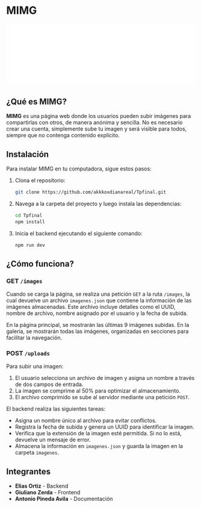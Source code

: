 # MIMG 

![MIMG Logo](public/logo.svg)

## ¿Qué es MIMG?
**MIMG** es una página web donde los usuarios pueden subir imágenes para compartirlas con otros, de manera anónima y sencilla. No es necesario crear una cuenta, simplemente sube tu imagen y será visible para todos, siempre que no contenga contenido explícito.

## Instalación
Para instalar MIMG en tu computadora, sigue estos pasos:

1. Clona el repositorio:

    ```bash
    git clone https://github.com/akkkoxdianareal/Tpfinal.git
    ```

2. Navega a la carpeta del proyecto y luego instala las dependencias:

    ```bash
    cd Tpfinal
    npm install
    ```

3. Inicia el backend ejecutando el siguiente comando:

    ```bash
    npm run dev
    ```

## ¿Cómo funciona?

### GET `/images`
Cuando se carga la página, se realiza una petición `GET` a la ruta `/images`, la cual devuelve un archivo `imagenes.json` que contiene la información de las imágenes almacenadas. Este archivo incluye detalles como el UUID, nombre de archivo, nombre asignado por el usuario y la fecha de subida.

En la página principal, se mostrarán las últimas 9 imágenes subidas. En la galería, se mostrarán todas las imágenes, organizadas en secciones para facilitar la navegación.

### POST `/uploads`
Para subir una imagen:

1. El usuario selecciona un archivo de imagen y asigna un nombre a través de dos campos de entrada.
2. La imagen se comprime al 50% para optimizar el almacenamiento.
3. El archivo comprimido se sube al servidor mediante una petición `POST`.

El backend realiza las siguientes tareas:
- Asigna un nombre único al archivo para evitar conflictos.
- Registra la fecha de subida y genera un UUID para identificar la imagen.
- Verifica que la extensión de la imagen esté permitida. Si no lo está, devuelve un mensaje de error.
- Almacena la información en `imagenes.json` y guarda la imagen en la carpeta `imagenes`.

## Integrantes

- **Elias Ortiz** - Backend
- **Giuliano Zerda** - Frontend
- **Antonio Pineda Avila** - Documentación
